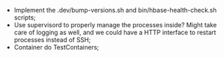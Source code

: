- Implement the .dev/bump-versions.sh and bin/hbase-health-check.sh scripts;
- Use supervisord to properly manage the processes inside? Might take care of
  logging as well, and we could have a HTTP interface to restart processes instead of SSH;
- Container do TestContainers;
